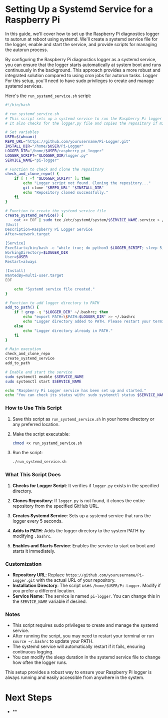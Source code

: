 # Setting Up a Systemd Service for a Raspberry Pi 


In this guide, we'll cover how to set up the Raspberry Pi diagnostics logger to autorun at reboot using systemd. We'll create a systemd service file for the logger, enable and start the service, and provide scripts for managing the autorun process.

By configuring the Raspberry Pi diagnostics logger as a systemd service, you can ensure that the logger starts automatically at system boot and runs continuously in the background. This approach provides a more robust and integrated solution compared to using cron jobs for autorun tasks.
Logger
For this setup, you'll need to have sudo privileges to create and manage systemd services.



Here's the `run_systemd_service.sh` script:

```bash
#!/bin/bash

# run_systemd_service.sh
# This script sets up a systemd service to run the Raspberry Pi logger every 5 seconds.
# It also checks for the logger.py file and copies the repository if missing.

# Set variables
USER=$(whoami)
REPO_URL="https://github.com/yourusername/Pi-Logger.git"
INSTALL_DIR="/home/$USER/Pi-Logger"
LOGGER_DIR="/home/$USER/raspberry_pi_logger"
LOGGER_SCRIPT="$LOGGER_DIR/logger.py"
SERVICE_NAME="pi-logger"

# Function to check and clone the repository
check_and_clone_repo() {
    if [ ! -f "$LOGGER_SCRIPT" ]; then
        echo "Logger script not found. Cloning the repository..."
        git clone "$REPO_URL" "$INSTALL_DIR"
        echo "Repository cloned successfully."
    fi
}

# Function to create the systemd service file
create_systemd_service() {
    cat << EOF | sudo tee /etc/systemd/system/$SERVICE_NAME.service > /dev/null
[Unit]
Description=Raspberry Pi Logger Service
After=network.target

[Service]
ExecStart=/bin/bash -c "while true; do python3 $LOGGER_SCRIPT; sleep 5; done"
WorkingDirectory=$LOGGER_DIR
User=$USER
Restart=always

[Install]
WantedBy=multi-user.target
EOF

    echo "Systemd service file created."
}

# Function to add logger directory to PATH
add_to_path() {
    if ! grep -q "$LOGGER_DIR" ~/.bashrc; then
        echo "export PATH=\$PATH:$LOGGER_DIR" >> ~/.bashrc
        echo "Logger directory added to PATH. Please restart your terminal or run 'source ~/.bashrc' to apply changes."
    else
        echo "Logger directory already in PATH."
    fi
}

# Main execution
check_and_clone_repo
create_systemd_service
add_to_path

# Enable and start the service
sudo systemctl enable $SERVICE_NAME
sudo systemctl start $SERVICE_NAME

echo "Raspberry Pi Logger service has been set up and started."
echo "You can check its status with: sudo systemctl status $SERVICE_NAME"
```

### How to Use This Script

1. Save this script as `run_systemd_service.sh` in your home directory or any preferred location.

2. Make the script executable:
   ```bash
   chmod +x run_systemd_service.sh
   ```

3. Run the script:
   ```bash
   ./run_systemd_service.sh
   ```

### What This Script Does

1. **Checks for Logger Script**: It verifies if `logger.py` exists in the specified directory.

2. **Clones Repository**: If `logger.py` is not found, it clones the entire repository from the specified GitHub URL.

3. **Creates Systemd Service**: Sets up a systemd service that runs the logger every 5 seconds.

4. **Adds to PATH**: Adds the logger directory to the system PATH by modifying `.bashrc`.

5. **Enables and Starts Service**: Enables the service to start on boot and starts it immediately.

### Customization

- **Repository URL**: Replace `https://github.com/yourusername/Pi-Logger.git` with the actual URL of your repository.
- **Installation Directory**: The script uses `/home/$USER/Pi-Logger`. Modify if you prefer a different location.
- **Service Name**: The service is named `pi-logger`. You can change this in the `SERVICE_NAME` variable if desired.

### Notes

- This script requires sudo privileges to create and manage the systemd service.
- After running the script, you may need to restart your terminal or run `source ~/.bashrc` to update your PATH.
- The systemd service will automatically restart if it fails, ensuring continuous logging.
- You can modify the sleep duration in the systemd service file to change how often the logger runs.

This setup provides a robust way to ensure your Raspberry Pi logger is always running and easily accessible from anywhere in the system.

# Next Steps

- **